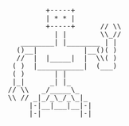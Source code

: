 <pre>

           +-----+
           | * * |
           +-----+      // \\
             | |        \\_//
     ________| |________ | |
    ()__|           |__()( )
    //  |  |_____|  |  \\( )
   ( )  |___________|  (___) 
   ( )       | |
   |_|      _| |_
  // \\   _/_____\_
  \\ // _|_/_\_/_\_|_
       |-|__|___|__|-|
       |-|         |-|


</pre>
